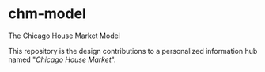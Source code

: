 # chm-model
The Chicago House Market Model

This repository is the design contributions to a personalized information hub named "*Chicago House Market*".
